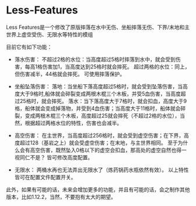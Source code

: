# Less-Features

Less Features是一个修改了原版摔落在水中无伤、坐船摔落无伤、下界/末地和主世界上虚空受伤、无限水等特性的模组

目前它有如下功能：

- 落水伤害：
不超过2格的水位：当高度超过5格时摔落到水中，就会受到伤害，每高1格伤害加1，当高度达到25格时就会摔死。
超过两格的水位：同上，但伤害减半，44格就会摔死。
可使用摔落保护。

- 坐船坠落伤害：
落地：当坐船下落高度超过5格时，就会受到坠落伤害，当高度大于9格时,船体就会碎裂变成两根木棍三个木板，并受5血伤害，当高度超过25格时，就会摔死。
落水：当下落高度大于7格时，就会扣血，高度大于9格，船体就会变成掉落物，并受到4血伤害；当高度大于11格时，船体就会碎裂，变成两根木棍三个木板，高度超过25就会摔死（不超过2格的水位），当然，根据超过两格水位的特性，伤害也会减半。

- 高空伤害：
在主世界，当高度超过256格时，就会受到虚空伤害；在下界，高度超过128（基岩之上）就会受虚空伤害；在末地，与主世界相同。
至于为什么会有高空伤害，既然坠入0格以下的虚空会扣血，那高处的虚空自然也得一视同仁不是？
皆可修改高度配置。

- 无限水：
两桶水再也无法弄出无限水了（炼药锅药水瓶依然有效）。
以上特性皆可在配置文件配置开关。

此外，如果有可能的话，未来会增加更多的功能，并且有可能的话，会之制作其他版本，比如1.12.2，当然，不要抱有太大的期望。
